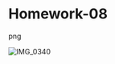 # Homework-08
png


![IMG_0340](https://github.com/user-attachments/assets/61ee94f3-b073-4603-8886-f6406068c6a4)
